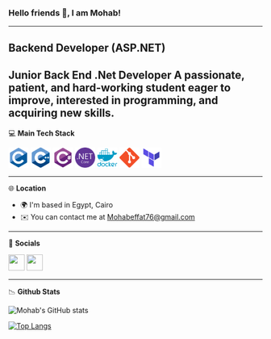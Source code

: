 ### Hello friends 👋, I am Mohab!
---
Backend Developer (ASP.NET)
---
Junior Back End .Net Developer A passionate, patient, and hard-working student eager to improve, 
interested in programming, and acquiring new skills.
---
💻 **Main Tech Stack**

<img src="https://github.com/devicons/devicon/blob/master/icons/c/c-original.svg" alt="c logo" width="40" height="40" /> <img src="https://github.com/devicons/devicon/blob/master/icons/cplusplus/cplusplus-original.svg" alt="cplusplus logo" width="40" height="40" /> <img src="https://github.com/devicons/devicon/blob/master/icons/csharp/csharp-original.svg" alt="csharp logo" width="40" height="40" /> <img src="https://github.com/devicons/devicon/blob/master/icons/dotnetcore/dotnetcore-original.svg" alt="dotnet logo" width="40" height="40" /> <img src="https://github.com/devicons/devicon/blob/master/icons/docker/docker-plain-wordmark.svg" alt="docker logo" width="40" height="40" /> <img src="https://github.com/devicons/devicon/blob/master/icons/git/git-original.svg" alt="git logo" width="40" height="40" /> <img src="https://github.com/devicons/devicon/blob/master/icons/terraform/terraform-original.svg" alt="terraform logo" width="40" height="40" />

---
🌐 **Location**

- 🌍 I'm based in Egypt, Cairo
- ✉️ You can contact me at [Mohabeffat76@gmail.com](mailto:Mohabeffat76@gmail.com)


---
💼 **Socials**

<img src="https://raw.githubusercontent.com/danielcranney/readme-generator/main/public/icons/socials/github.svg" width="32" height="32" /> </picture> </a> <a href="https://www.linkedin.com/in/mohab-effat-494ba826b/" target="_blank" rel="noreferrer"> <picture> <source media="(prefers-color-scheme: dark)" srcset="https://raw.githubusercontent.com/danielcranney/readme-generator/main/public/icons/socials/linkedin-dark.svg" /> <source media="(prefers-color-scheme: light)" srcset="https://raw.githubusercontent.com/danielcranney/readme-generator/main/public/icons/socials/linkedin.svg" /> <img src="https://raw.githubusercontent.com/danielcranney/readme-generator/main/public/icons/socials/linkedin.svg" width="32" height="32" /> </picture> </a></p>


---
📉 **Github Stats**

![Mohab's GitHub stats](https://github-readme-stats.vercel.app/api?username=MohabEffat&show_icons=true&theme=radical)

[![Top Langs](https://github-readme-stats.vercel.app/api/top-langs/?username=MohabEffat&theme=radical)](https://github.com/anuraghazra/github-readme-stats)
